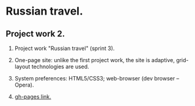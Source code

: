 # Russian travel.

## Project work 2.

1. Project work "Russian travel" (sprint 3).

2. One-page site: unlike the first project work, the site is adaptive, grid-layout technologies are used.

3. System preferences: HTML5/CSS3; web-browser (dev browser – Opera).

4. [gh-pages link.](https://antoshkow.github.io/russian-travel/ "gh-pages link.")
